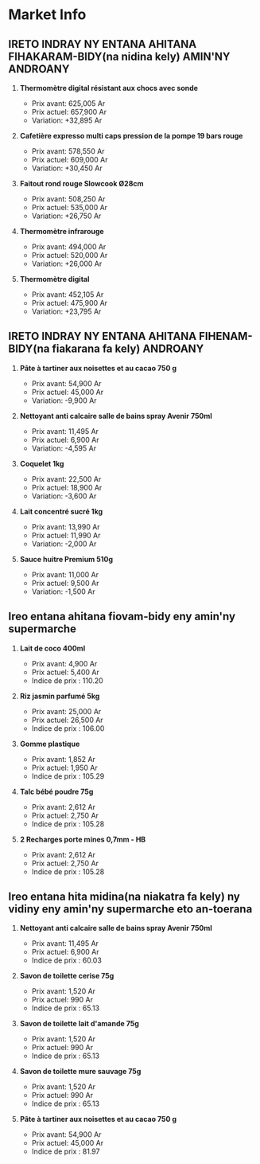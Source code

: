 # Market Info

## IRETO INDRAY NY ENTANA AHITANA FIHAKARAM-BIDY(na nidina kely) AMIN'NY ANDROANY

1. **Thermomètre digital résistant aux chocs avec sonde**
   - Prix avant: 625,005 Ar
   - Prix actuel: 657,900 Ar
   - Variation: +32,895 Ar

2. **Cafetière expresso multi caps pression de la pompe 19 bars rouge**
   - Prix avant: 578,550 Ar
   - Prix actuel: 609,000 Ar
   - Variation: +30,450 Ar

3. **Faitout rond rouge Slowcook Ø28cm**
   - Prix avant: 508,250 Ar
   - Prix actuel: 535,000 Ar
   - Variation: +26,750 Ar

4. **Thermomètre infrarouge**
   - Prix avant: 494,000 Ar
   - Prix actuel: 520,000 Ar
   - Variation: +26,000 Ar

5. **Thermomètre digital**
   - Prix avant: 452,105 Ar
   - Prix actuel: 475,900 Ar
   - Variation: +23,795 Ar

## IRETO INDRAY NY ENTANA AHITANA FIHENAM-BIDY(na fiakarana fa kely) ANDROANY

1. **Pâte à tartiner aux noisettes et au cacao 750 g**
   - Prix avant: 54,900 Ar
   - Prix actuel: 45,000 Ar
   - Variation: -9,900 Ar

2. **Nettoyant anti calcaire salle de bains spray Avenir 750ml**
   - Prix avant: 11,495 Ar
   - Prix actuel: 6,900 Ar
   - Variation: -4,595 Ar

3. **Coquelet 1kg**
   - Prix avant: 22,500 Ar
   - Prix actuel: 18,900 Ar
   - Variation: -3,600 Ar

4. **Lait concentré sucré 1kg**
   - Prix avant: 13,990 Ar
   - Prix actuel: 11,990 Ar
   - Variation: -2,000 Ar

5. **Sauce huitre Premium 510g**
   - Prix avant: 11,000 Ar
   - Prix actuel: 9,500 Ar
   - Variation: -1,500 Ar

## Ireo entana ahitana fiovam-bidy eny amin'ny supermarche

1. **Lait de coco 400ml**
   - Prix avant: 4,900 Ar
   - Prix actuel: 5,400 Ar
   - Indice de prix : 110.20

2. **Riz jasmin parfumé 5kg**
   - Prix avant: 25,000 Ar
   - Prix actuel: 26,500 Ar
   - Indice de prix : 106.00

3. **Gomme plastique**
   - Prix avant: 1,852 Ar
   - Prix actuel: 1,950 Ar
   - Indice de prix : 105.29

4. **Talc bébé poudre 75g**
   - Prix avant: 2,612 Ar
   - Prix actuel: 2,750 Ar
   - Indice de prix : 105.28

5. **2 Recharges porte mines 0,7mm - HB**
   - Prix avant: 2,612 Ar
   - Prix actuel: 2,750 Ar
   - Indice de prix : 105.28

## Ireo entana hita midina(na niakatra fa kely) ny vidiny eny amin'ny supermarche eto an-toerana

1. **Nettoyant anti calcaire salle de bains spray Avenir 750ml**
   - Prix avant: 11,495 Ar
   - Prix actuel: 6,900 Ar
   - Indice de prix : 60.03

2. **Savon de toilette cerise 75g**
   - Prix avant: 1,520 Ar
   - Prix actuel: 990 Ar
   - Indice de prix : 65.13

3. **Savon de toilette lait d'amande 75g**
   - Prix avant: 1,520 Ar
   - Prix actuel: 990 Ar
   - Indice de prix : 65.13

4. **Savon de toilette mure sauvage 75g**
   - Prix avant: 1,520 Ar
   - Prix actuel: 990 Ar
   - Indice de prix : 65.13

5. **Pâte à tartiner aux noisettes et au cacao 750 g**
   - Prix avant: 54,900 Ar
   - Prix actuel: 45,000 Ar
   - Indice de prix : 81.97

